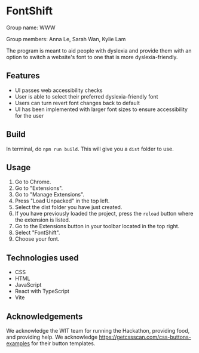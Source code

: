 # FontShift

Group name: WWW

Group members: Anna Le, Sarah Wan, Kylie Lam

The program is meant to aid people with dyslexia and provide them with an option to switch a website's font to one that is more dyslexia-friendly.

## Features
* UI passes web accessibility checks
* User is able to select their preferred dyslexia-friendly font
* Users can turn revert font changes back to default
* UI has been implemented with larger font sizes to ensure accessibility for the user

## Build
In terminal, do ```npm run build```. This will give you a ```dist``` folder to use.


## Usage

1. Go to Chrome. 
2. Go to "Extensions". 
3. Go to "Manage Extensions".
4. Press "Load Unpacked" in the top left. 
5. Select the dist folder you have just created.
6. If you have previously loaded the project, press the ```reload``` button where the extension is listed.
7. Go to the Extensions button in your toolbar located in the top right.
8. Select "FontShift".
9. Choose your font.


## Technologies used
* CSS
* HTML
* JavaScript
* React with TypeScript
* Vite

## Acknowledgements
We acknowledge the WIT team for running the Hackathon, providing food, and providing help. We acknowledge https://getcssscan.com/css-buttons-examples for their button templates.